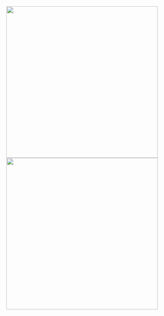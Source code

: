 <!--
**Antonidass/Antonidass** is a ✨ _special_ ✨ repository because its `README.md` (this file) appears on your GitHub profile.
-->

<center>
      <div>
                  <td><img width="400px" align="left" src="https://github-readme-stats.vercel.app/api?username=antonidass&theme=dark&show_icons=true&hide_border=true&count_private=true&layout=compact" /> </td>
                  <td><img width="400px" align="left" src="https://github-readme-stats.vercel.app/api/top-langs/?username=antonidass&theme=dark&hide=html&layout=compact" /> </td>
      </div>
</center>
